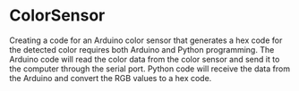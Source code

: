 # ColorSensor
Creating a code for an Arduino color sensor that generates a hex code for the detected color requires both Arduino and Python programming. The Arduino code will read the color data from the color sensor and send it to the computer through the serial port. Python code will receive the data from the Arduino and convert the RGB values to a hex code.
